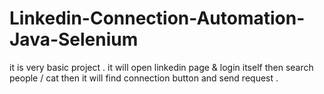 # Linkedin-Connection-Automation-Java-Selenium
it is very basic project . it will open linkedin page &amp; login itself then search people / cat then it will find connection button and send request .
